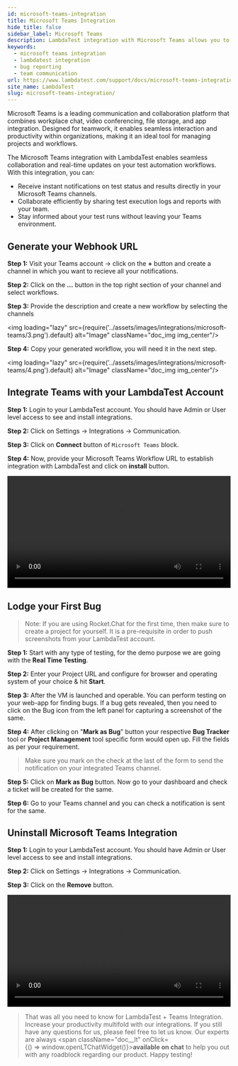 ```yaml
---
id: microsoft-teams-integration
title: Microsoft Teams Integration
hide_title: false
sidebar_label: Microsoft Teams
description: LambdaTest integration with Microsoft Teams allows you to push a bug directly to your specified Teams channel from LambdaTest platform. Share your UI observations and input with your teammates on any time, by capturing a screenshot in the middle of your test session through LambdaTest. You can annotate the screenshot & highlight your issue or input. The fields populated by you when marking as a bug through LambdaTest are displayed as information on the respective Teams channel for that testing instance.
keywords:
  - microsoft teams integration
  - lambdatest integration
  - bug reporting
  - team communication
url: https://www.lambdatest.com/support/docs/microsoft-teams-integration/
site_name: LambdaTest
slug: microsoft-teams-integration/
---
```


<script type="application/ld+json"
      dangerouslySetInnerHTML={{ __html: JSON.stringify({
       "@context": "https://schema.org",
        "@type": "BreadcrumbList",
        "itemListElement": [{
          "@type": "ListItem",
          "position": 1,
          "name": "LambdaTest",
          "item": "https://www.lambdatest.com"
        },{
          "@type": "ListItem",
          "position": 2,
          "name": "Support",
          "item": "https://www.lambdatest.com/support/docs/"
        },{
          "@type": "ListItem",
          "position": 3,
          "name": "Microsoft Teams Integration",
          "item": "https://www.lambdatest.com/support/docs/microsoft-teams-integration/"
        }]
      })
    }}
></script>
Microsoft Teams is a leading communication and collaboration platform that combines workplace chat, video conferencing, file storage, and app integration. Designed for teamwork, it enables seamless interaction and productivity within organizations, making it an ideal tool for managing projects and workflows.

The Microsoft Teams integration with LambdaTest enables seamless collaboration and real-time updates on your test automation workflows. With this integration, you can:
- Receive instant notifications on test status and results directly in your Microsoft Teams channels.
- Collaborate efficiently by sharing test execution logs and reports with your team.
- Stay informed about your test runs without leaving your Teams environment.

## Generate your Webhook URL

**Step 1:** Visit your Teams account -> click on the **+** button and create a channel in which you want to recieve all your notifications.

**Step 2:** Click on the **...** button in the top right section of your channel and select workflows.

**Step 3:** Provide the description and create a new workflow by selecting the channels 

<img loading="lazy" src={require('../assets/images/integrations/microsoft-teams/3.png').default} alt="Image" className="doc_img img_center"/>

**Step 4:** Copy your generated workflow, you will need it in the next step.

<img loading="lazy" src={require('../assets/images/integrations/microsoft-teams/4.png').default} alt="Image" className="doc_img img_center"/>

## Integrate Teams with your LambdaTest Account

**Step 1:** Login to your LambdaTest account. You should have Admin or User level access to see and install integrations.

**Step 2:** Click on Settings -> Integrations -> Communication.

**Step 3:** Click on **Connect** button of `Microsoft Teams` block.

**Step 4:** Now, provide your Microsoft Teams Workflow URL to establish integration with LambdaTest and click on **install** button.

<video class="right-side" width="100%" controls id="vid">
<source src= {require('../assets/images/integrations/microsoft-teams/connect-worflow.mp4').default} type="video/mp4" />
</video>

## Lodge your First Bug

> Note: If you are using Rocket.Chat for the first time, then make sure to create a project for yourself. It is a pre-requisite in order to push screenshots from your LambdaTest account.

**Step 1:** Start with any type of testing, for the demo purpose we are going with the **Real Time Testing**.

**Step 2:** Enter your Project URL and configure for browser and operating system of your choice & hit **Start**.

**Step 3:** After the VM is launched and operable. You can perform testing on your web-app for finding bugs. If a bug gets revealed, then you need to click on the Bug icon from the left panel for capturing a screenshot of the same.

**Step 4:** After clicking on "**Mark as Bug**" button your respective **Bug Tracker** tool or **Project Management** tool specific form would open up. Fill the fields as per your requirement.

> Make sure you mark on the check at the last of the form to send the notification on your integrated Teams channel.

**Step 5:** Click on **Mark as Bug** button. Now go to your dashboard and check a ticket will be created for the same.

**Step 6:** Go to your Teams channel and you can check a notification is sent for the same.

## Uninstall Microsoft Teams Integration

**Step 1:** Login to your LambdaTest account. You should have Admin or User level access to see and install integrations.

**Step 2:** Click on Settings -> Integrations -> Communication.

**Step 3:** Click on the **Remove** button.

<video class="right-side" width="100%" controls id="vid">
<source src= {require('../assets/images/integrations/microsoft-teams/uninstall-workflow.mp4').default} type="video/mp4" />
</video>

> That was all you need to know for LambdaTest + Teams Integration. Increase your productivity multifold with our integrations. If you still have any questions for us, please feel free to let us know. Our experts are always <span className="doc__lt" onClick={() => window.openLTChatWidget()}>**available on chat**</span> to help you out with any roadblock regarding our product. Happy testing!